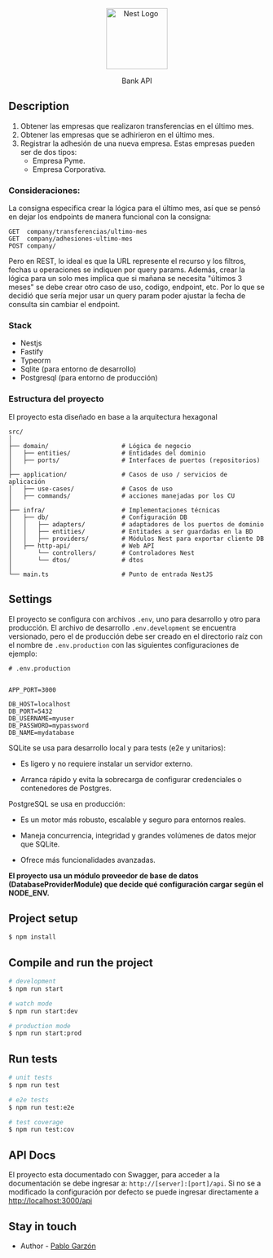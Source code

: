 <p align="center">
  <a href="http://nestjs.com/" target="blank"><img src="https://nestjs.com/img/logo-small.svg" width="120" alt="Nest Logo" /></a>
</p>

[circleci-image]: https://img.shields.io/circleci/build/github/nestjs/nest/master?token=abc123def456
[circleci-url]: https://circleci.com/gh/nestjs/nest

  <p align="center">Bank API</p>

## Description

1. Obtener las empresas que realizaron transferencias en el último mes.
2. Obtener las empresas que se adhirieron en el último mes.
3. Registrar la adhesión de una nueva empresa.
   Estas empresas pueden ser de dos tipos:
   - Empresa Pyme.
   - Empresa Corporativa.

### Consideraciones:

La consigna especifica crear la lógica para el último mes, así que se pensó en dejar los endpoints de manera funcional con la consigna:

```
GET  company/transferencias/ultimo-mes
GET  company/adhesiones-ultimo-mes
POST company/
```

Pero en REST, lo ideal es que la URL represente el recurso y los filtros, fechas u operaciones se indiquen por query params. Además, crear la lógica para un solo mes implica que si mañana se necesita "últimos 3 meses" se debe crear otro caso de uso, codigo, endpoint, etc. Por lo que se decidió que sería mejor usar un query param poder ajustar la fecha de consulta sin cambiar el endpoint.

### Stack

- Nestjs
- Fastify
- Typeorm
- Sqlite (para entorno de desarrollo)
- Postgresql (para entorno de producción)

### Estructura del proyecto

El proyecto esta diseñado en base a la arquitectura hexagonal

```
src/
│
├── domain/                    # Lógica de negocio
│   ├── entities/              # Entidades del dominio
│   ├── ports/                 # Interfaces de puertos (repositorios)
│
├── application/               # Casos de uso / servicios de aplicación
│   ├── use-cases/             # Casos de uso
│   ├── commands/              # acciones manejadas por los CU
│
├── infra/                     # Implementaciones técnicas
│   ├── db/                    # Configuración DB
│   │   ├── adapters/          # adaptadores de los puertos de dominio
│   │   ├── entities/          # Entitades a ser guardadas en la BD
│   │   ├── providers/         # Módulos Nest para exportar cliente DB
│   ├── http-api/              # Web API
│       └── controllers/       # Controladores Nest
│       └── dtos/              # dtos
│
└── main.ts                    # Punto de entrada NestJS
```

## Settings

El proyecto se configura con archivos `.env`, uno para desarrollo y otro para producción. El archivo de desarrollo `.env.development` se encuentra versionado, pero el de producción debe ser creado en el directorio raíz con el nombre de `.env.production` con las siguientes configuraciones de ejemplo:

```env
# .env.production


APP_PORT=3000

DB_HOST=localhost
DB_PORT=5432
DB_USERNAME=myuser
DB_PASSWORD=mypassword
DB_NAME=mydatabase
```

SQLite se usa para desarrollo local y para tests (e2e y unitarios):

- Es ligero y no requiere instalar un servidor externo.

- Arranca rápido y evita la sobrecarga de configurar credenciales o contenedores de Postgres.

PostgreSQL se usa en producción:

- Es un motor más robusto, escalable y seguro para entornos reales.

- Maneja concurrencia, integridad y grandes volúmenes de datos mejor que SQLite.

- Ofrece más funcionalidades avanzadas.

**El proyecto usa un módulo proveedor de base de datos (DatabaseProviderModule) que decide qué configuración cargar según el NODE_ENV.**

## Project setup

```bash
$ npm install
```

## Compile and run the project

```bash
# development
$ npm run start

# watch mode
$ npm run start:dev

# production mode
$ npm run start:prod
```

## Run tests

```bash
# unit tests
$ npm run test

# e2e tests
$ npm run test:e2e

# test coverage
$ npm run test:cov
```

## API Docs

El proyecto esta documentado con Swagger, para acceder a la documentación se debe ingresar a:
`http://[server]:[port]/api`. Si no se a modificado la configuración por defecto se puede ingresar directamente a [http://localhost:3000/api](http://localhost:3000/api)

## Stay in touch

- Author - [Pablo Garzón](https://gitlab.com/pablogarzon)
